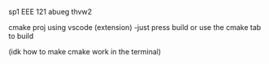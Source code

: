 sp1 EEE 121 abueg thvw2

cmake proj using vscode (extension)
-just press build or use the cmake tab to build



(idk how to make cmake work in the terminal)
